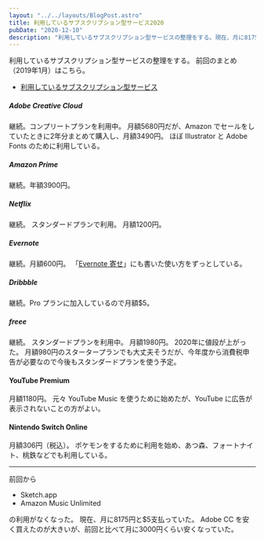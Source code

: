 ```yaml
---
layout: "../../layouts/BlogPost.astro"
title: 利用しているサブスクリプション型サービス2020
pubDate: "2020-12-10"
description: "利用しているサブスクリプション型サービスの整理をする。現在、月に8175円と$5支払っていた。前回と比べて月に3000円くらい安くなっていた。"
---
```


利用しているサブスクリプション型サービスの整理をする。
前回のまとめ（2019年1月）はこちら。

- [利用しているサブスクリプション型サービス](/posts/subscription-services-2019/)

##### Adobe Creative Cloud

継続。コンプリートプランを利用中。
月額5680円だが、Amazon でセールをしていたときに2年分まとめて購入し、月額3490円。
ほぼ Illustrator と Adobe Fonts のために利用している。

##### Amazon Prime

継続。年額3900円。

##### Netflix

継続。
スタンダードプランで利用。
月額1200円。

##### Evernote

継続。月額600円。
「[Evernote 寄せ](https://moristapaper.com/evernote/)」にも書いた使い方をずっとしている。

##### Dribbble

継続。Pro プランに加入しているので月額$5。

##### freee

継続。
スタンダードプランを利用中。
月額1980円。
2020年に値段が上がった。
月額980円のスタータープランでも大丈夫そうだが、今年度から消費税申告が必要なので今後もスタンダードプランを使う予定。

#### YouTube Premium

月額1180円。
元々 YouTube Music を使うために始めたが、YouTube に広告が表示されないことの方がよい。

#### Nintendo Switch Online

月額306円（税込）。
ポケモンをするために利用を始め、あつ森、フォートナイト、桃鉄などでも利用している。

---

前回から

- Sketch.app
- Amazon Music Unlimited

の利用がなくなった。
現在、月に8175円と$5支払っていた。
Adobe CC を安く買えたのが大きいが、前回と比べて月に3000円くらい安くなっていた。
